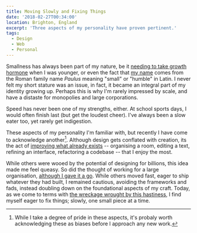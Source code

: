 ```yaml
---
title: Moving Slowly and Fixing Things
date: '2018-02-27T00:34:00'
location: Brighton, England
excerpt: 'Three aspects of my personality have proven pertinent.'
tags:
  - Design
  - Web
  - Personal
---
```

Smallness has always been part of my nature, be it [needing to take growth hormone][1] when I was younger, or even the fact that [my name][2] comes from the Roman family name _Paulus_ meaning "small" or "humble" in Latin. I never felt my short stature was an issue, in fact, it became an integral part of my identity growing up. Perhaps this is why I'm rarely impressed by scale, and have a distaste for monopolies and large corporations.

Speed has never been one of my strengths, either. At school sports days, I would often finish last (but get the loudest cheer). I've always been a slow eater too, yet rarely get indigestion.

These aspects of my personality I'm familiar with, but recently I have come to acknowledge another[^1]. Although design gets conflated with creation, its the act of [improving what already exists][3] -- organising a room, editing a text, refining an interface, refactoring a codebase -- that I enjoy the most.

While others were wooed by the potential of designing for billions, this idea made me feel queasy. So did the thought of working for a large organisation, [although I gave it a go][4]. While others moved fast, eager to ship whatever they had built, I remained cautious, avoiding the frameworks and fads, instead doubling down on the foundational aspects of my craft. Today, as we come to terms with [the wreckage wrought by this hastiness][5], I find myself eager to fix things; slowly, one small piece at a time.

[^1]: While I take a degree of pride in these aspects, it's probaly worth acknowledging these as biases before I approach any new work.

[1]: https://lloydyweb.paulrobertlloyd.com/blog/2005/08/a_tall_story.php
[2]: https://www.behindthename.com/name/paul
[3]: https://css-tricks.com/improving-accessibility-24-ways/
[4]: https://paulrobertlloyd.com/2015/01/changing_gears
[5]: https://medium.com/@monteiro/ac7289549017

